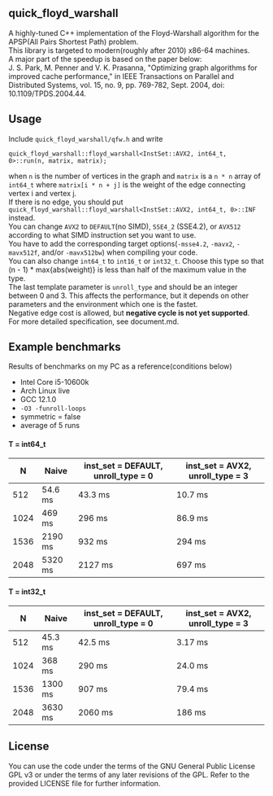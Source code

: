 ## quick_floyd_warshall
A highly-tuned C++ implementation of the Floyd-Warshall algorithm for the APSP(All Pairs Shortest Path) problem.  
This library is targeted to modern(roughly after 2010) x86-64 machines.  
A major part of the speedup is based on the paper below:  
J. S. Park, M. Penner and V. K. Prasanna, "Optimizing graph algorithms for improved cache performance," in IEEE Transactions on Parallel and Distributed Systems, vol. 15, no. 9, pp. 769-782, Sept. 2004, doi: 10.1109/TPDS.2004.44.

## Usage
Include `quick_floyd_warshall/qfw.h` and write
```
quick_floyd_warshall::floyd_warshall<InstSet::AVX2, int64_t, 0>::run(n, matrix, matrix);
```
when `n` is the number of vertices in the graph and `matrix` is a `n * n` array of `int64_t` where `matrix[i * n + j]` is the weight of the edge connecting vertex i and vertex j.  
If there is no edge, you should put `quick_floyd_warshall::floyd_warshall<InstSet::AVX2, int64_t, 0>::INF` instead.  
You can change `AVX2` to `DEFAULT`(no SIMD), `SSE4_2` (SSE4.2), or `AVX512` according to what SIMD instruction set you want to use.  
You have to add the corresponding target options(`-msse4.2`, `-mavx2`, `-mavx512f`, and/or `-mavx512bw`) when compiling your code.  
You can also change `int64_t` to `int16_t` or `int32_t`. Choose this type so that (n - 1) \* max{abs(weight)} is less than half of the maximum value in the type.  
The last template parameter is `unroll_type` and should be an integer between 0 and 3. This affects the performance, but it depends on other parameters and the environment which one is the fastet.  
Negative edge cost is allowed, but **negative cycle is not yet supported**.  
For more detailed specification, see document.md.  

## Example benchmarks
Results of benchmarks on my PC as a reference(conditions below)

 - Intel Core i5-10600k
 - Arch Linux live
 - GCC 12.1.0
 - `-O3 -funroll-loops`
 - symmetric = false
 - average of 5 runs

#### T = int64_t

| N    |  Naive  | inst_set = DEFAULT, unroll_type = 0 | inst_set = AVX2, unroll_type = 3 |
| ---- | ------- | ----------------------------------- | -------------------------------- |
| 512  | 54.6 ms | 43.3 ms                             | 10.7 ms                          |
| 1024 | 469 ms  | 296 ms                              | 86.9 ms                          |
| 1536 | 2190 ms | 932 ms                              | 294 ms                           |
| 2048 | 5320 ms | 2127 ms                             | 697 ms                           |

#### T = int32_t

| N    |  Naive  | inst_set = DEFAULT, unroll_type = 0 | inst_set = AVX2, unroll_type = 3 |
| ---- | ------- | ----------------------------------- | -------------------------------- |
| 512  | 45.3 ms | 42.5 ms                             | 3.17 ms                          |
| 1024 | 368 ms  | 290 ms                              | 24.0 ms                          |
| 1536 | 1300 ms | 907 ms                              | 79.4 ms                          |
| 2048 | 3630 ms | 2060 ms                             | 186 ms                           |


## License
You can use the code under the terms of the GNU General Public License GPL v3 or under the terms of any later revisions of the GPL. Refer to the provided LICENSE file for further information.
